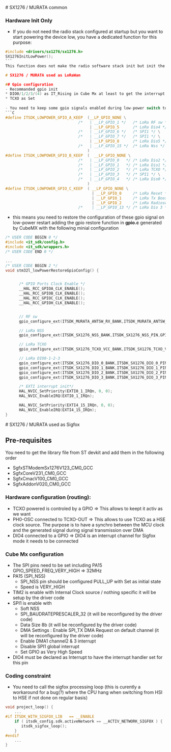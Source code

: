 # SX1276 / MURATA common 
### Hardware Init Only
* If you do not need the radio stack configured at startup but you want to start powering the device low, you have a dedicated function for this purpose:
```C
#include <drivers/sx1276/sx1276.h>
SX1276InitLowPower();
``` 
This function does not make the radio software stack init but init the different pins, stops the TXCO and switch the semtech chip to low power.

# SX1276 / MURATA used as LoRaWan

## Gpio configuration
- Recommanded gpio init 
* DIO0/1/2/3/(4) as IT_Rising in Cube Mx at least to get the interrupt handler set
* TCXO as Set
  
- You need to keep some gpio signals enabled during low-power switch to ensure it work, you can disable the otherone
```C
#define ITSDK_LOWPOWER_GPIO_A_KEEP	(__LP_GPIO_NONE \
								/*	 | __LP_GPIO_1 */ 	/* LoRa RF sw */\
									 | __LP_GPIO_5 		/* LoRa Dio4 */ \
								/*	 | __LP_GPIO_6 */	/* SPI1 */ \
								/*	 | __LP_GPIO_7 */ 	/* SPI1 */ \
									 | __LP_GPIO_8 		/* LoRa Dio5 */ \
								/*	 | __LP_GPIO_15	*/	/* LoRa Nss */ \
		                            )										// Keep activ 
#define ITSDK_LOWPOWER_GPIO_B_KEEP	(  __LP_GPIO_NONE \
								/*	 | __LP_GPIO_0   */ /* LoRa Dio2 */\
								/*   | __LP_GPIO_1   */ /* LoRa Dio1 */\
								/*	 | __LP_GPIO_2 	 */ /* LoRa TCXO */\
								/*	 | __LP_GPIO_3 	 */ /* SPI1 */ \
								/*	 | __LP_GPIO_4 	 */ /* LoRa Dio0 */\
									)										// Keep activ 
#define ITSDK_LOWPOWER_GPIO_C_KEEP	( __LP_GPIO_NONE \
									  | __LP_GPIO_0 	/* LoRa Reset */\
									  | __LP_GPIO_1 	/* LoRa Tx Boost */\
									  | __LP_GPIO_2 	/* LoRa Radiosw */\
								/*    | __LP_GPIO_13 */ /* LoRa Dio 3 */\

```
- this means you need to restore the configuration of these gpio signal on low-power restart adding the gpio restore function in __gpio.c__ generated by CubeMX with the following minial configuration
```C 
/* USER CODE BEGIN 0 */
#include <it_sdk/config.h>
#include <it_sdk/wrappers.h>
/* USER CODE END 0 */

...
/* USER CODE BEGIN 2 */
void stm32l_lowPowerRestoreGpioConfig() {


	  /* GPIO Ports Clock Enable */
	  __HAL_RCC_GPIOA_CLK_ENABLE();
	  __HAL_RCC_GPIOB_CLK_ENABLE();
	  __HAL_RCC_GPIOC_CLK_ENABLE();
	  __HAL_RCC_GPIOH_CLK_ENABLE();


	  // RF sw
	  gpio_configure_ext(ITSDK_MURATA_ANTSW_RX_BANK,ITSDK_MURATA_ANTSW_RX_PIN,GPIO_OUTPUT_PP,ITSDK_GPIO_SPEED_HIGH,ITSDK_GPIO_ALT_NONE);

	  // LoRa NSS
	  gpio_configure_ext(ITSDK_SX1276_NSS_BANK,ITSDK_SX1276_NSS_PIN,GPIO_OUTPUT_PULLUP,ITSDK_GPIO_SPEED_HIGH,ITSDK_GPIO_ALT_NONE);

	  // LoRa TCXO
	  gpio_configure_ext(ITSDK_SX1276_TCXO_VCC_BANK,ITSDK_SX1276_TCXO_VCC_PIN,GPIO_OUTPUT_PP,ITSDK_GPIO_SPEED_HIGH,ITSDK_GPIO_ALT_NONE);

	  // LoRa DIO0-1-2-3
	  gpio_configure_ext(ITSDK_SX1276_DIO_0_BANK,ITSDK_SX1276_DIO_0_PIN,GPIO_INTERRUPT_RISING,ITSDK_GPIO_SPEED_HIGH,ITSDK_GPIO_ALT_NONE);
	  gpio_configure_ext(ITSDK_SX1276_DIO_1_BANK,ITSDK_SX1276_DIO_1_PIN,GPIO_INTERRUPT_RISING,ITSDK_GPIO_SPEED_HIGH,ITSDK_GPIO_ALT_NONE);
	  gpio_configure_ext(ITSDK_SX1276_DIO_2_BANK,ITSDK_SX1276_DIO_2_PIN,GPIO_INTERRUPT_RISING,ITSDK_GPIO_SPEED_HIGH,ITSDK_GPIO_ALT_NONE);
	  gpio_configure_ext(ITSDK_SX1276_DIO_3_BANK,ITSDK_SX1276_DIO_3_PIN,GPIO_INTERRUPT_RISING,ITSDK_GPIO_SPEED_HIGH,ITSDK_GPIO_ALT_NONE);

	  /* EXTI interrupt init*/
	  HAL_NVIC_SetPriority(EXTI0_1_IRQn, 0, 0);
	  HAL_NVIC_EnableIRQ(EXTI0_1_IRQn);

	  HAL_NVIC_SetPriority(EXTI4_15_IRQn, 0, 0);
	  HAL_NVIC_EnableIRQ(EXTI4_15_IRQn);
}

```



# SX1276 / MURATA used as Sigfox

## Pre-requisites
You need to get the library file from ST devkit and add them in the following order
- SgfxSTModemSx1276V123_CM0_GCC
- SgfxCoreV231_CM0_GCC
- SgfxCmacV100_CM0_GCC
- SgfxAddonV020_CM0_GCC

### Hardware configuration (routing): 
* TCXO powered is controled by a GPIO => This allows to keept it activ as we want
* PH0-OSC connected to TCXO-OUT => This allows to use TCXO as a HSE clock source. The purpose is to have a synchro between the MCU clock and the generated signal during signal transmission over DMA
* DIO4 connected to a GPIO => DIO4 is an interrupt channel for Sigfox mode it needs to be connected 

### Cube Mx configuration
* The SPI pins need to be set including PA15 GPIO_SPEED_FREQ_VERY_HIGH => 32MHz
* PA15 (SPI_NSS)
  * SPI_NSS pin should be configured PULL_UP with Set as initial state
  * Speed is VERY_HIGH
* TIM2 is enable with Internal Clock source / nothing specific it will be setup by the driver code
* SPI1 is enable with
  * Soft NSS
  * SPI_BAUDRATEPRESCALER_32 (it will be reconfigured by the driver code) 
  * Data Size 8b (it will be reconfigured by the driver code)
  * DMA Settings : Enable SPI_TX DMA Request on default channel (it will be reconfigured by the driver code)
  * Enable DMA1 channel2 & 3 interrupt
  * Disable SPI1 global interrupt
  * Set GPIO as Very High Speed
* DIO4 must be declared as Interrupt to have the interrupt handler set for this pin  

### Coding constraint
* You need to call the sigfox processing loop (this is curently a workaround for a bug(?) where the CPU hang when switching from HSI to HSE if not done on regular basis)
```C
void project_loop() {
	...
#if ITSDK_WITH_SIGFOX_LIB	== __ENABLE
	if ( itsdk_config.sdk.activeNetwork == __ACTIV_NETWORK_SIGFOX ) {
	   itsdk_sigfox_loop();
	}
#endif
	...
}
```
